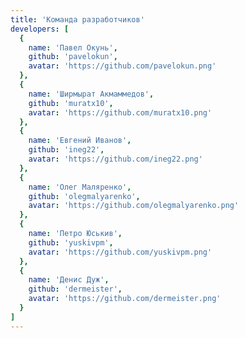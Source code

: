 ```yaml
---
title: 'Команда разработчиков'
developers: [
  {
    name: 'Павел Окунь',
    github: 'pavelokun',
    avatar: 'https://github.com/pavelokun.png'
  },
  {
    name: 'Ширмырат Акмаммедов',
    github: 'muratx10',
    avatar: 'https://github.com/muratx10.png'
  },
  {
    name: 'Евгений Иванов',
    github: 'ineg22',
    avatar: 'https://github.com/ineg22.png'
  },
  {
    name: 'Олег Маляренко',
    github: 'olegmalyarenko',
    avatar: 'https://github.com/olegmalyarenko.png'
  },
  {
    name: 'Петро Юськив',
    github: 'yuskivpm',
    avatar: 'https://github.com/yuskivpm.png'
  },
  {
    name: 'Денис Дуж',
    github: 'dermeister',
    avatar: 'https://github.com/dermeister.png'
  }
]
---
```

